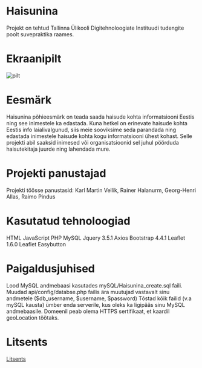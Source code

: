 # Haisunina

Projekt on tehtud Tallinna Ülikooli Digitehnoloogiate Instituudi tudengite poolt suvepraktika raames.

# Ekraanipilt

![pilt](https://github.com/georgha123/Haisunina/blob/master/ekraanipilt.png)

# Eesmärk

Haisunina põhieesmärk on teada saada haisude kohta informatsiooni Eestis ning see inimestele ka edastada. Kuna hetkel on erinevate haisude kohta Eestis info laialivalgunud, siis meie sooviksime seda parandada ning edastada inimestele haisude kohta kogu informatsiooni ühest kohast. Selle projekti abil saaksid inimesed või organisatsioonid sel juhul pöörduda haisutekitaja juurde ning lahendada mure.

# Projekti panustajad 

Projekti töösse panustasid: Karl Martin Vellik, Rainer Halanurm, Georg-Henri Allas, Raimo Pindus

# Kasutatud tehnoloogiad

HTML
JavaScript
PHP
MySQL
Jquery 3.5.1
Axios
Bootstrap 4.4.1
Leaflet 1.6.0
Leaflet Easybutton

# Paigaldusjuhised

Lood MySQL andmebaasi kasutades mySQL/Haisunina_create.sql faili.
Muudad api/config/databse.php failis ära muutujad vastavalt sinu andmetele ($db_username, $username, $password)
Tõstad kõik failid (v.a mySQL kausta) ümber enda serverile, kus oleks ka ligipääs sinu MySQL andmebaasile.
Domeenil peab olema HTTPS sertifikaat, et kaardil geoLocation töötaks.



# Litsents

[Litsents](https://github.com/georgha123/Haisunina/blob/master/LICENSE.md)
